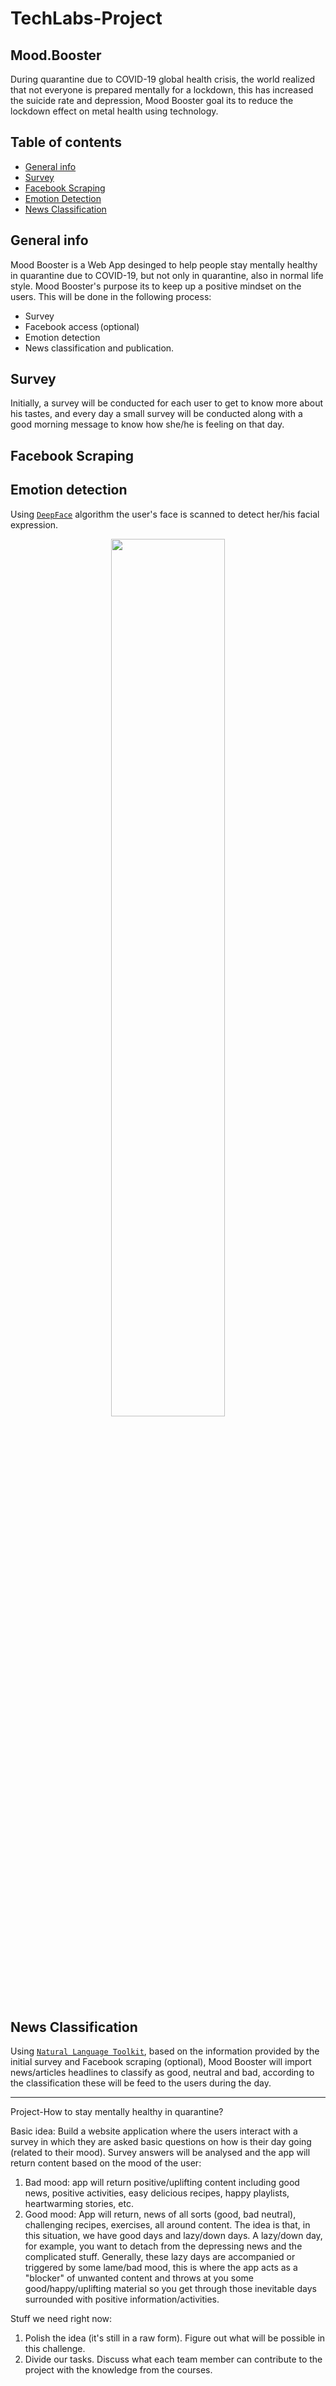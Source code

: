 # TechLabs-Project

## Mood.Booster
During quarantine due to COVID-19 global health crisis, the world realized that not everyone is prepared mentally for a lockdown, this has increased the suicide rate and depression, Mood Booster goal its to reduce the lockdown effect on metal health using technology.

## Table of contents
* [General info](#general-info)
* [Survey](#Survey)
* [Facebook Scraping](#Facebook-Scraping)
* [Emotion Detection](#Emotion-Detection)
* [News Classification](#News-Classification)

## General info
Mood Booster is a Web App desinged to help people stay mentally healthy in quarantine due to COVID-19, but not only in quarantine, also in normal life style. Mood Booster's purpose its to keep up a positive mindset on the users. This will be done in the following process:

- Survey
- Facebook access (optional)
- Emotion detection
- News classification and publication.
	
## Survey
Initially, a survey will be conducted for each user to get to know more about his tastes, and every day a small survey will be conducted along with a good morning message to know how she/he is feeling on that day.

## Facebook Scraping

## Emotion detection
Using [`DeepFace`](https://github.com/serengil/deepface) algorithm the user's face is scanned to detect her/his facial expression.

<p align="center"><img src="https://github.com/ladiidie5/TechLabs-Project/blob/master/Realtime_2%20test.PNG" width="60%" height="60%"></p>

## News Classification
Using [`Natural Language Toolkit`](http://www.nltk.org/), based on the information provided by the initial survey and Facebook scraping (optional), Mood Booster will import news/articles headlines to classify as good, neutral and bad, according to the classification these will be feed to the users during the day.

-----------------------------------------------------

Project-How to stay mentally healthy in quarantine?

Basic idea: Build a website application where the users interact with a survey in which they are asked basic questions on how is their day going (related to their mood). Survey answers will be analysed and the app will return content based on the mood of the user:

1. Bad mood: app will return positive/uplifting content including good news, positive activities, easy delicious recipes, happy playlists, heartwarming stories,  etc.
2. Good mood: App will return, news of all sorts (good, bad neutral), challenging recipes, exercises, all around content.
The idea is that, in this situation, we have good days and lazy/down days. A lazy/down day, for example, you want to detach from the depressing news and the complicated stuff. Generally, these lazy days are accompanied or triggered by some lame/bad mood, this is where the app acts as a "blocker" of unwanted content and throws at you some good/happy/uplifting material so you get through those inevitable days surrounded with positive information/activities.

Stuff we need right now:
1. Polish the idea (it's still in a raw form). Figure out what will be possible in this challenge.
2. Divide our tasks. Discuss what each team member can contribute to the project with the knowledge from the courses.
